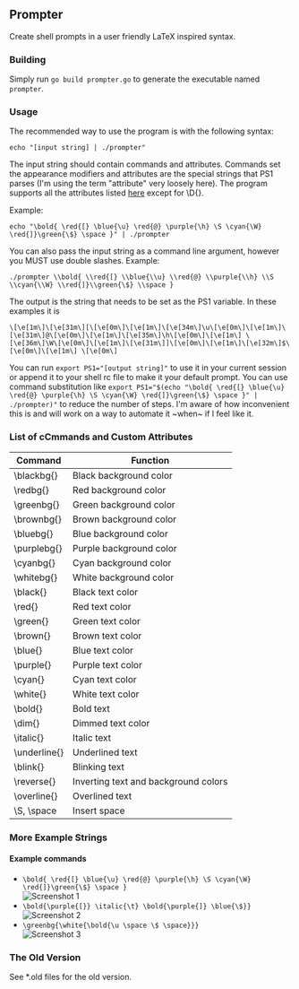 ## Prompter
Create shell prompts in a user friendly LaTeX inspired syntax.

### Building
Simply run `go build prompter.go` to generate the executable named `prompter`.

### Usage
The recommended way to use the program is with the following syntax:

`echo "[input string] | ./prompter"`

The input string should contain commands and attributes. Commands set the appearance modifiers and attributes are the special strings that PS1 parses (I'm using the term "attribute" very loosely here). The program supports all the attributes listed [here](https://www.cyberciti.biz/tips/howto-linux-unix-bash-shell-setup-prompt.html) except for \D{}.

Example:

`echo "\bold{ \red{[} \blue{\u} \red{@} \purple{\h} \S \cyan{\W} \red{]}\green{\$} \space }" | ./prompter`

You can also pass the input string as a command line argument, however you MUST use double slashes. Example:

`./prompter \\bold{ \\red{[} \\blue{\\u} \\red{@} \\purple{\\h} \\S \\cyan{\\W} \\red{]}\\green{\$} \\space }`

The output is the string that needs to be set as the PS1 variable. In these examples it is

    \[\e[1m\]\[\e[31m\][\[\e[0m\]\[\e[1m\]\[\e[34m\]\u\[\e[0m\]\[\e[1m\]\[\e[31m\]@\[\e[0m\]\[\e[1m\]\[\e[35m\]\h\[\e[0m\]\[\e[1m\] \[\e[36m\]\W\[\e[0m\]\[\e[1m\]\[\e[31m\]]\[\e[0m\]\[\e[1m\]\[\e[32m\]$\[\e[0m\]\[\e[1m\] \[\e[0m\]

You can run `export PS1="[output string]"` to use it in your current session or append it to your shell rc file to make it your default prompt. You can use command substitution like `export PS1="$(echo "\bold{ \red{[} \blue{\u} \red{@} \purple{\h} \S \cyan{\W} \red{]}\green{\$} \space }" | ./prompter)"` to reduce the number of steps. I'm aware of how inconvenient this is and will work on a way to automate it ~when~ if I feel like it.

### List of cCmmands and Custom Attributes
| Command       | Function                             |
| ------------- | -------------------------------------|
| \blackbg{}    | Black background color               |
| \redbg{}      | Red background color                 |
| \greenbg{}    | Green background color               |
| \brownbg{}    | Brown background color               |
| \bluebg{}     | Blue background color                |
| \purplebg{}   | Purple background color              |
| \cyanbg{}     | Cyan background color                |
| \whitebg{}    | White background color               |
| \black{}      | Black text color                     |
| \red{}        | Red text color                       |
| \green{}      | Green text color                     |
| \brown{}      | Brown text color                     |
| \blue{}       | Blue text color                      |
| \purple{}     | Purple text color                    |
| \cyan{}       | Cyan text color                      |
| \white{}      | White text color                     |
| \bold{}       | Bold text                            |
| \dim{}        | Dimmed text color                    |
| \italic{}     | Italic text                          |
| \underline{}  | Underlined text                      |
| \blink{}      | Blinking text                        |
| \reverse{}    | Inverting text and background colors |
| \overline{}   | Overlined text                       |
| \S, \space    | Insert space                               |

### More Example Strings
#### Example commands
* `\bold{ \red{[} \blue{\u} \red{@} \purple{\h} \S \cyan{\W} \red{]}\green{\$} \space }`  
![Screenshot 1](https://yusacetin.github.io/project-screenshots/prompter/1.png)  
* `\bold{\purple{[}} \italic{\t} \bold{\purple{]} \blue{\$}}`  
![Screenshot 2](https://yusacetin.github.io/project-screenshots/prompter/2.png)  
* `\greenbg{\white{\bold{\u \space \$ \space}}}`  
![Screenshot 3](https://yusacetin.github.io/project-screenshots/prompter/3.png)

### The Old Version
See *.old files for the old version.